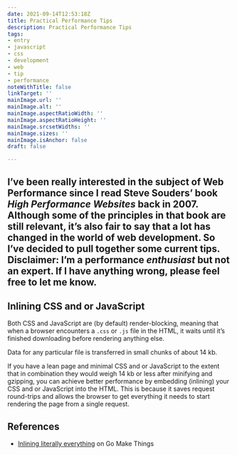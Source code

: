 ```yaml
---
date: 2021-09-14T12:53:18Z
title: Practical Performance Tips
description: Practical Performance Tips
tags:
- entry
- javascript
- css
- development
- web
- tip
- performance
noteWithTitle: false
linkTarget: ''
mainImage.url: ''
mainImage.alt: ''
mainImage.aspectRatioWidth: ''
mainImage.aspectRatioHeight: ''
mainImage.srcsetWidths: ''
mainImage.sizes: ''
mainImage.isAnchor: false
draft: false

---
```

I’ve been really interested in the subject of Web Performance since I read Steve Souders’ book _High Performance Websites_ back in 2007. Although some of the principles in that book are still relevant, it’s also fair to say that a lot has changed in the world of web development. So I’ve decided to pull together some current tips. Disclaimer: I’m a performance _enthusiast_ but not an expert. If I have anything wrong, please feel free to let me know.
---

## Inlining CSS and or JavaScript

Both CSS and JavaScript are (by default) render-blocking, meaning that when a browser encounters a `.css` or `.js` file in the HTML, it waits until it’s finished downloading before rendering anything else.

Data for any particular file is transferred in small chunks of about 14 kb.

If you have a lean page and minimal CSS and or JavaScript to the extent that in combination they would weigh 14 kb or less after minifying and gzipping, you can achieve better performance by embedding (inlining) your CSS and or JavaScript into the HTML. This is because it saves request round-trips and allows the browser to get everything it needs to start rendering the page from a single request.

## References

- [Inlining literally everything](https://gomakethings.com/inlining-literally-everything-for-better-performance/) on Go Make Things